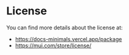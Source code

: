 # License

You can find more details about the license at:

- https://docs-minimals.vercel.app/package
- https://mui.com/store/license/
